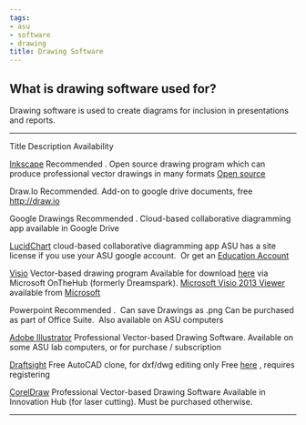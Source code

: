```yaml
---
tags:
- asu
- software
- drawing
title: Drawing Software
---
```


## What is drawing software used for?

Drawing software is used to create diagrams for inclusion in presentations and reports.

  ------------------------------------------------------------------------------ ---------------------------------------------------------------------------------------------------------- -------------------------------------------------------------------------------------------------------------------------------------------------------------------------------------------------------------------------------------------------------------------------------------------------------------
  Title                                                                          Description                                                                                                Availability

  [Inkscape](https://inkscape.org/en/)                                           Recommended . Open source drawing program which can produce professional vector drawings in many formats   [Open source](https://inkscape.org/en/)

  Draw.Io                                                                        Recommended. Add-on to google drive documents, free                                                        http://draw.io

  Google Drawings                                                                Recommended . Cloud-based collaborative diagramming app                                                    available in Google Drive

  [LucidChart](https://www.lucidchart.com/pages/usecase/education)               cloud-based collaborative diagramming app                                                                  ASU has a site license if you use your ASU google account.  Or get an [Education Account](https://www.lucidchart.com/pages/usecase/education)

  [Visio](https://myapps.asu.edu/app/dreamspark)                                 Vector-based drawing program                                                                               Available for download [here](https://myapps.asu.edu/app/dreamspark) via Microsoft OnTheHub (formerly Dreamspark). [Microsoft Visio 2013 Viewer](https://www.microsoft.com/en-us/download/details.aspx?id=35811) available from [Microsoft](https://www.microsoft.com/en-us/download/details.aspx?id=35811)

  Powerpoint                                                                     Recommended .  Can save Drawings as .png                                                                   Can be purchased as part of Office Suite.  Also available on ASU computers

  [Adobe Illustrator](http://www.adobe.com/products/illustrator.html)            Professional Vector-based Drawing Software.                                                                Available on some ASU lab computers, or for purchase / subscription

  [Draftsight](https://www.3ds.com/products-services/draftsight-cad-software/)   Free AutoCAD clone, for dxf/dwg editing only                                                               Free [here](https://www.3ds.com/products-services/draftsight-cad-software/) , requires registering

  [CorelDraw](https://www.coreldraw.com/en/)                                     Professional Vector-based Drawing Software                                                                 Available in Innovation Hub (for laser cutting). Must be purchased otherwise.
  ------------------------------------------------------------------------------ ---------------------------------------------------------------------------------------------------------- -------------------------------------------------------------------------------------------------------------------------------------------------------------------------------------------------------------------------------------------------------------------------------------------------------------
